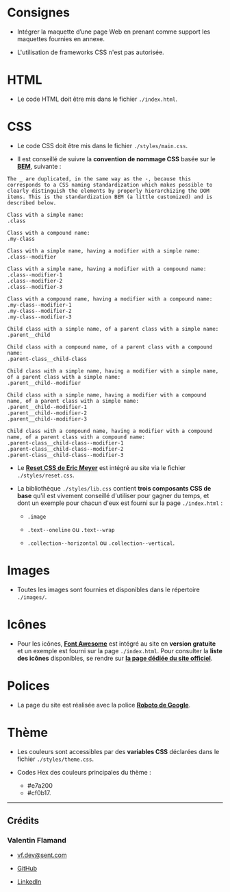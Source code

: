 # Consignes

- Intégrer la maquette d’une page Web en prenant comme support les maquettes fournies en annexe.

- L'utilisation de frameworks CSS n'est pas autorisée.

# HTML

- Le code HTML doit être mis dans le fichier `./index.html`.

# CSS

- Le code CSS doit être mis dans le fichier `./styles/main.css`.

- Il est conseillé de suivre la **convention de nommage CSS** basée sur le **[BEM](http://getbem.com/)**, suivante :

```
The _ are duplicated, in the same way as the -, because this corresponds to a CSS naming standardization which makes possible to clearly distinguish the elements by properly hierarchizing the DOM items. This is the standardization BEM (a little customized) and is described below.

Class with a simple name:
.class

Class with a compound name:
.my-class

Class with a simple name, having a modifier with a simple name:
.class--modifier

Class with a simple name, having a modifier with a compound name:
.class--modifier-1
.class--modifier-2
.class--modifier-3

Class with a compound name, having a modifier with a compound name:
.my-class--modifier-1
.my-class--modifier-2
.my-class--modifier-3

Child class with a simple name, of a parent class with a simple name:
.parent__child

Child class with a compound name, of a parent class with a compound name:
.parent-class__child-class

Child class with a simple name, having a modifier with a simple name, of a parent class with a simple name:
.parent__child--modifier

Child class with a simple name, having a modifier with a compound name, of a parent class with a simple name:
.parent__child--modifier-1
.parent__child--modifier-2
.parent__child--modifier-3

Child class with a compound name, having a modifier with a compound name, of a parent class with a compound name:
.parent-class__child-class--modifier-1
.parent-class__child-class--modifier-2
.parent-class__child-class--modifier-3
```

- Le **[Reset CSS de Eric Meyer](https://meyerweb.com/eric/tools/css/reset/)** est intégré au site via le fichier `./styles/reset.css`.

- La bibliothèque `./styles/lib.css` contient **trois composants CSS de base** qu'il est vivement conseillé d'utiliser pour gagner du temps, et dont un exemple pour chacun d'eux est fourni sur la page `./index.html` :

  - `.image`

  - `.text--oneline` ou `.text--wrap`

  - `.collection--horizontal` ou `.collection--vertical`.

# Images

- Toutes les images sont fournies et disponibles dans le répertoire `./images/`.

# Icônes

- Pour les icônes, **[Font Awesome](https://fontawesome.com/)** est intégré au site en **version gratuite** et un exemple est fourni sur la page `./index.html`. Pour consulter la **liste des icônes** disponibles, se rendre sur **[la page dédiée du site officiel](https://fontawesome.com/icons)**.

# Polices

- La page du site est réalisée avec la police **[Roboto de Google](https://fonts.google.com/specimen/Roboto)**.

# Thème

- Les couleurs sont accessibles par des **variables CSS** déclarées dans le fichier `./styles/theme.css`.

- Codes Hex des couleurs principales du thème :
  - #e7a200
  - #cf0b17.

---

## Crédits

### Valentin Flamand

- vf.dev@sent.com

- [GitHub](https://github.com/ValentinFlamand)

- [LinkedIn](https://www.linkedin.com/in/valentinflamand/)

